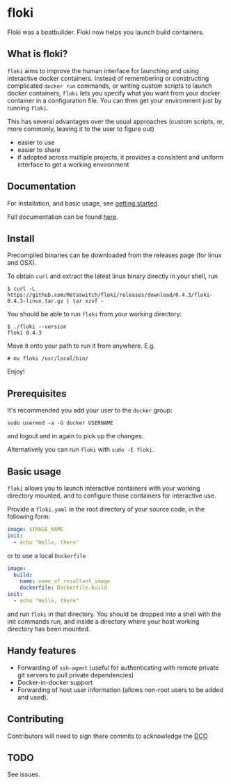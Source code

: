 # floki

Floki was a boatbuilder. Floki now helps you launch build containers.

## What is floki?

`floki` aims to improve the human interface for launching and using interactive docker containers. Instead of remembering or constructing complicated `docker run` commands, or writing custom scripts to launch docker containers, `floki` lets you specify what you want from your docker container in a configuration file. You can then get your environment just by running `floki`.

This has several advantages over the usual approaches (custom scripts, or, more commonly, leaving it to the user to figure out)

- easier to use
- easier to share
- if adopted across multiple projects, it provides a consistent and uniform interface to get a working environment

## Documentation

For installation, and basic usage, see [getting started](https://metaswitch.github.io/floki/documentation/getting-started/).

Full documentation can be found [here](https://metaswitch.github.io/floki/).

## Install

Precompiled binaries can be downloaded from the releases page (for linux and OSX).

To obtain `curl` and extract the latest linux binary directly in your shell, run

```
$ curl -L https://github.com/Metaswitch/floki/releases/download/0.4.3/floki-0.4.3-linux.tar.gz | tar xzvf -
```

You should be able to run `floki` from your working directory:

```
$ ./floki --version
floki 0.4.3
```

Move it onto your path to run it from anywhere. E.g.

```
# mv floki /usr/local/bin/
```

Enjoy!

## Prerequisites

It's recommended you add your user to the `docker` group:

```
sudo usermod -a -G docker USERNAME
```

and logout and in again to pick up the changes.

Alternatively you can run `floki` with `sudo -E floki`.

## Basic usage

`floki` allows you to launch interactive containers with your working directory mounted, and to configure those containers for interactive use.

Provide a `floki.yaml` in the root directory of your source code, in the following form:

```yaml
image: $IMAGE_NAME
init:
  - echo "Hello, there"
```

or to use a local `Dockerfile`

```yaml
image:
  build:
    name: name_of_resultant_image
    dockerfile: Dockerfile.build
init:
  - echo "Hello, there"
```

and run `floki` in that directory. You should be dropped into a shell with the init commands run, and inside a directory where your host working directory has been mounted.

## Handy features

- Forwarding of `ssh-agent` (useful for authenticating with remote private git servers to pull private dependencies)
- Docker-in-docker support
- Forwarding of host user information (allows non-root users to be added and used).

## Contributing

Contributors will need to sign there commits to acknowledge the [DCO](DCO) 

## TODO

See issues.
